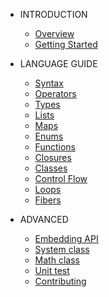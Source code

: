 * INTRODUCTION

  * [Overview](README.md)
  * [Getting Started](quickstart.md)

* LANGUAGE GUIDE

  * [Syntax](syntax.md)
  * [Operators](operators.md)
  * [Types](types.md)
  * [Lists](list.md)
  * [Maps](map.md)
  * [Enums](enum.md)
  * [Functions](func.md)
  * [Closures](closure.md)
  * [Classes](class.md)
  * [Control Flow](controlflow.md)
  * [Loops](loop.md)
  * [Fibers](fiber.md)

* ADVANCED

  * [Embedding API](api.md)
  * [System class](system.md)
  * [Math class](math.md)
  * [Unit test](unittest.md)
  * [Contributing](contrib.md)





